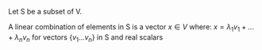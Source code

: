 Let S be a subset of V. 

A linear combination of elements in S is a vector $x \in V$ where:
	$x = \lambda_1v_1 + ... + \lambda_nv_n$ for vectors {$v_1...v_n$} in S and real scalars
